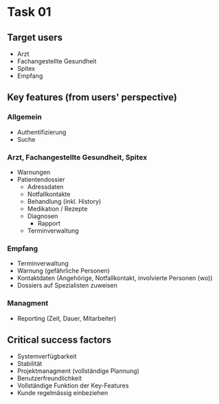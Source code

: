 # Task 01

## Target users

* Arzt
* Fachangestellte Gesundheit
* Spitex
* Empfang


## Key features (from users' perspective)

### Allgemein

* Authentifizierung
* Suche

### Arzt, Fachangestellte Gesundheit, Spitex

* Warnungen
* Patientendossier
	* Adressdaten
	* Notfallkontakte
	* Behandlung (inkl. History)
	* Medikation / Rezepte
	* Diagnosen
		* Rapport
	* Terminverwaltung
	
### Empfang

* Terminverwaltung
* Warnung (gefährliche Personen)
* Kontaktdaten (Angehörige, Notfallkontakt, involvierte Personen (wo))
* Dossiers auf Spezialisten zuweisen

### Managment

* Reporting (Zeit, Dauer, Mitarbeiter)

## Critical success factors

* Systemverfügbarkeit
* Stabilität
* Projektmanagment (vollständige Plannung)
* Benutzerfreundlichkeit
* Vollständige Funktion der Key-Features
* Kunde regelmässig einbeziehen